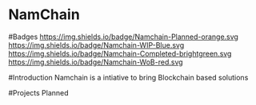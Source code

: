 # NamChain

#Badges
https://img.shields.io/badge/Namchain-Planned-orange.svg
https://img.shields.io/badge/Namchain-WIP-Blue.svg 
https://img.shields.io/badge/Namchain-Completed-brightgreen.svg
https://img.shields.io/badge/Namchain-WoB-red.svg


#Introduction
Namchain is a intiative to bring Blockchain based solutions


#Projects Planned

